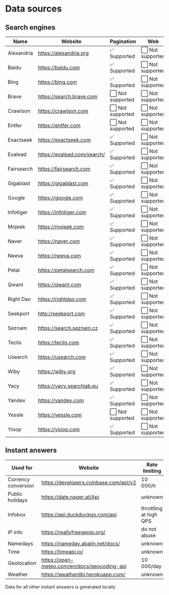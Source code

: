 # Data sources

## Search engines

Name | Website | Pagination | Web | Autocomplete
-----|---------|------------|-----|-------------
Alexandria | https://alexandria.org | :white_check_mark: Supported | :white_large_square: Not supported | :white_large_square: Not supported
Baidu | https://baidu.com | :white_check_mark: Supported | :white_large_square: Not supported | :white_large_square: Not supported
Bing | https://bing.com | :white_check_mark: Supported | :white_large_square: Not supported | :white_large_square: Not supported
Brave | https://search.brave.com | :white_large_square: Not supported | :white_large_square: Not supported | :white_large_square: Not supported
Crawlson | https://crawlson.com | :white_large_square: Not supported | :white_large_square: Not supported | :white_large_square: Not supported
Entfer | https://entfer.com | :white_large_square: Not supported | :white_large_square: Not supported | :white_large_square: Not supported
Exactseek | https://exactseek.com | :white_check_mark: Supported | :white_large_square: Not supported | :white_large_square: Not supported
Exalead | https://exalead.com/search/ | :white_check_mark: Supported | :white_large_square: Not supported | :white_large_square: Not supported
Fairsearch | https://fairsearch.com | :white_check_mark: Supported | :white_large_square: Not supported | :white_large_square: Not supported
Gigablast | https://gigablast.com | :white_check_mark: Supported | :white_large_square: Not supported | :white_large_square: Not supported
Google | https://google.com | :white_check_mark: Supported | :white_large_square: Not supported | :white_large_square: Not supported
Infotiger | https://infotiger.com | :white_check_mark: Supported | :white_large_square: Not supported | :white_large_square: Not supported
Mojeek | https://mojeek.com | :white_check_mark: Supported | :white_large_square: Not supported | :white_large_square: Not supported
Naver | https://naver.com | :white_check_mark: Supported | :white_large_square: Not supported | :white_large_square: Not supported
Neeva | https://neeva.com | :white_check_mark: Supported | :white_large_square: Not supported | :white_large_square: Not supported
Petal | https://petalsearch.com | :white_check_mark: Supported | :white_large_square: Not supported | :white_large_square: Not supported
Qwant | https://qwant.com | :white_check_mark: Supported | :white_large_square: Not supported | :white_large_square: Not supported
Right Dao | https://rightdao.com | :white_check_mark: Supported | :white_large_square: Not supported | :white_large_square: Not supported
Seekport | http://seekport.com | :white_check_mark: Supported | :white_large_square: Not supported | :white_large_square: Not supported
Seznam | https://search.seznam.cz | :white_check_mark: Supported | :white_large_square: Not supported | :white_large_square: Not supported
Teclis | https://teclis.com | :white_check_mark: Supported | :white_large_square: Not supported | :white_large_square: Not supported
Usearch | https://usearch.com | :white_check_mark: Supported | :white_large_square: Not supported | :white_large_square: Not supported
Wiby | https://wiby.org | :white_check_mark: Supported | :white_large_square: Not supported | :white_large_square: Not supported
Yacy | https://yacy.searchlab.eu | :white_check_mark: Supported | :white_large_square: Not supported | :white_large_square: Not supported
Yandex | https://yandex.com | :white_check_mark: Supported | :white_large_square: Not supported | :white_large_square: Not supported
Yessle | https://yessle.com | :white_large_square: Not supported | :white_large_square: Not supported | :white_large_square: Not supported
Yioop | https://yioop.com | :white_check_mark: Supported | :white_large_square: Not supported | :white_large_square: Not supported

## Instant answers

Used for | Website | Rate limiting
 --- | --- | ---
Currency conversion | https://developers.coinbase.com/api/v2 | 10 000/h
Public holidays | https://date.nager.at/Api | unknown
Infobox | https://api.duckduckgo.com/api | throttling at high QPS
IP info | https://reallyfreegeoip.org/ | do not abuse
Namedays | https://nameday.abalin.net/docs/ | unknown
Time | https://timeapi.io/ | unknown
Geolocation | https://open-meteo.com/en/docs/geocoding-api | 10 000/day
Weather | https://weatherdbi.herokuapp.com/ | unknown

Data for all other instant answers is generated locally
